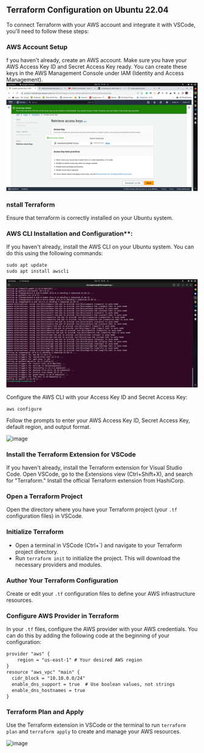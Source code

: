 ## Terraform Configuration on Ubuntu 22.04
To connect Terraform with your AWS account and integrate it with VSCode, you'll need to follow these steps:

### AWS Account Setup
f you haven't already, create an AWS account. Make sure you have your AWS Access Key ID and Secret Access Key ready. You can create these keys in the AWS Management Console under IAM (Identity and Access Management).
![image](images/aws_access_key.png)
### nstall Terraform
Ensure that terraform is correctly installed on your Ubuntu system.

### AWS CLI Installation and Configuration**:
If you haven't already, install the AWS CLI on your Ubuntu system. You can do this using the following commands:
```
sudo apt update
sudo apt install awscli
```
![image](images/awscli.png)

Configure the AWS CLI with your Access Key ID and Secret Access Key:
```
aws configure
``````
Follow the prompts to enter your AWS Access Key ID, Secret Access Key, default region, and output format.

![image](images/aws_config.png)

### Install the Terraform Extension for VSCode
If you haven't already, install the Terraform extension for Visual Studio Code. Open VSCode, go to the Extensions view (Ctrl+Shift+X), and search for "Terraform." Install the official Terraform extension from HashiCorp.

### Open a Terraform Project
Open the directory where you have your Terraform project (your `.tf` configuration files) in VSCode.

### Initialize Terraform
- Open a terminal in VSCode (Ctrl+`) and navigate to your Terraform project directory.
- Run `terraform init` to initialize the project. This will download the necessary providers and modules.

### Author Your Terraform Configuration
Create or edit your `.tf` configuration files to define your AWS infrastructure resources.

### Configure AWS Provider in Terraform
In your `.tf` files, configure the AWS provider with your AWS credentials. You can do this by adding the following code at the beginning of your configuration:
```
provider "aws" {
    region = "us-east-1" # Your desired AWS region
}
resource "aws_vpc" "main" {
  cidr_block = "10.10.0.0/24"
  enable_dns_support = true  # Use boolean values, not strings
  enable_dns_hostnames = true
}

```

### Terraform Plan and Apply
Use the Terraform extension in VSCode or the terminal to run `terraform plan` and `terraform apply` to create and manage your AWS resources.

![image](images/tf_config.png)